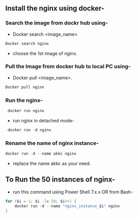 ## Install the nginx using docker-
### Search the image from dockr hub using-
- Docker search <image_name>
```powershell
Docker search nginx
```
- choose the 1st image of nginx.
### Pull the Image from docker hub to local PC using-
- Docker pull <image_name>.
```powershell
Docker pull nginx
```
### Run the nginx-
```powershell
 docker run nginx
```
- run nginx in detached mode-
```powershell
 docker run -d nginx
```
### Rename the name of nginx instance-

```powershell
docker run -d --name akkc nginx
```
- replace the name akkc as your need.
## To Run the 50 instances of nginx-
- run this command using Power Shell 7.x.x OR from Bash-
```powershell
for ($i = 1; $i -le 50; $i++) {
    docker run -d --name "nginx_instance_$i" nginx
}
```

